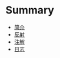 # Summary

* [简介](README.md)
* [反射](./Reflection/Java反射机制.md)
* [注解](./Annotation/注解.md)
* [日志](./Log/日志.md)
